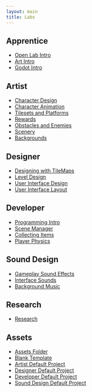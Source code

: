 ```yaml
---
layout: main
title: Labs
---
```


## Apprentice
- [Open Lab Intro](0-0_Open_Lab_Intro)
- [Art Intro](0-1_Art_Intro)
- [Godot Intro](0-2_Godot_Intro)
   
## Artist
- [Character Design](2-0_Character_Design)
- [Character Animation](2-1_Character_Animation)
- [Tilesets and Platforms](2-2_Tilesets_and_Platforms)
- [Rewards](2-3_Rewards)
- [Obstacles and Enemies](2-4_Obstacles_and_Enemies)
- [Scenery](2-6_Scenery)
- [Backgrounds](2-7_Backgrounds)

## Designer
- [Designing with TileMaps](3-0_Designing_with_TileMaps)
- [Level Design](3-1_Level_Design)
- [User Interface Design](3-5_User_Interface_Design)
- [User Interface Layout](3-6_User_Interface_Layout)


## Developer
- [Programming Intro](1-0_Programming_Intro)
- [Scene Manager](1-1_Scene_Manager)
- [Collecting Items](1-2_Collecting_Items)
- [Player Physics](1-3_Player_Physics)

## Sound Design
- [Gameplay Sound Effects](4-0_Gameplay_Sound_Effects)
- [Interface Sounds](4-1_Interface_Sounds)
- [Background Music](4-2_Background_Music)

## Research
- [Research](6-0_Research)

## Assets
- [Assets Folder](./Assets.zip)
- [Blank Template](./Blank_Template.zip)
- [Artist Default Project](./Artist_Default.zip)
- [Designer Default Project](./Designer_Default.zip)
- [Developer Default Project](./Developer_Default.zip)
- [Sound Design Default Project](./Sound_Default.zip)


<!--
- Publishing
 -->